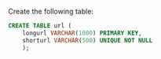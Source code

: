 Create the following table:
```sql
CREATE TABLE url (
    longurl VARCHAR(1000) PRIMARY KEY, 
    shorturl VARCHAR(500) UNIQUE NOT NULL
    );
```
